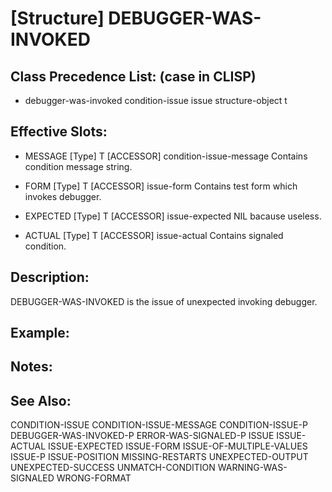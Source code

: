 # [Structure] DEBUGGER-WAS-INVOKED

## Class Precedence List: (case in CLISP)

* debugger-was-invoked condition-issue issue structure-object t

## Effective Slots:

* MESSAGE [Type] T
[ACCESSOR] condition-issue-message
Contains condition message string.

* FORM [Type] T
[ACCESSOR] issue-form
Contains test form which invokes debugger.

* EXPECTED [Type] T
[ACCESSOR] issue-expected
NIL bacause useless.

* ACTUAL [Type] T
[ACCESSOR] issue-actual
Contains signaled condition.

## Description:
DEBUGGER-WAS-INVOKED is the issue of unexpected invoking debugger.

## Example:

## Notes:

## See Also:

CONDITION-ISSUE
CONDITION-ISSUE-MESSAGE
CONDITION-ISSUE-P
DEBUGGER-WAS-INVOKED-P
ERROR-WAS-SIGNALED-P
ISSUE
ISSUE-ACTUAL
ISSUE-EXPECTED
ISSUE-FORM
ISSUE-OF-MULTIPLE-VALUES
ISSUE-P
ISSUE-POSITION
MISSING-RESTARTS
UNEXPECTED-OUTPUT
UNEXPECTED-SUCCESS
UNMATCH-CONDITION
WARNING-WAS-SIGNALED
WRONG-FORMAT
